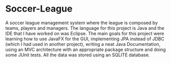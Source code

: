 # Soccer-League
A soccer league management system where the league is composed by teams, players and managers. 
The language for this project is Java and the IDE that I have worked on was Eclipse.
The main goals for this project were learning how to use JavaFX for the GUI, implementing JPA instead of JDBC (which I had used in another project),
writing a neat Java Documentation, using an MVC architecture with an appropriate package
structure and doing some JUnit tests. All the data was stored using an SQLITE database.
